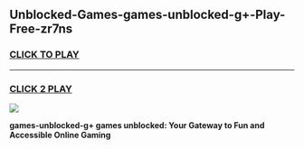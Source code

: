 
## Unblocked-Games-games-unblocked-g+-Play-Free-zr7ns
<h3>
<a href="https://premium76.site?title=games-unblocked-g+&ref=18A1">CLICK TO PLAY</a></h3>
<hr>

<h3>
<a href="https://premium76.site?title=games-unblocked-g+&ref=18A1">CLICK 2 PLAY</a>
  
</h3>

<a href="https://premium76.site?title=games-unblocked-g+&ref=18A1"><img src="https://clearcache.store/games.png"></a>


**games-unblocked-g+ games unblocked: Your Gateway to Fun and Accessible Online Gaming**
